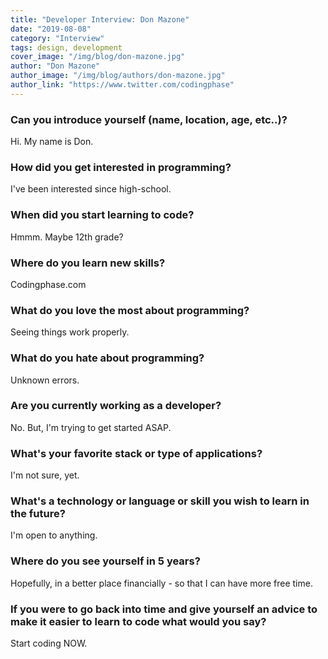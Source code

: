 ```yaml
---
title: "Developer Interview: Don Mazone"
date: "2019-08-08"
category: "Interview"
tags: design, development
cover_image: "/img/blog/don-mazone.jpg"
author: "Don Mazone"
author_image: "/img/blog/authors/don-mazone.jpg"
author_link: "https://www.twitter.com/codingphase"
---
```


### Can you introduce yourself (name, location, age, etc..)?

Hi. My name is Don.

### How did you get interested in programming?

I've been interested since high-school.

### When did you start learning to code?

Hmmm. Maybe 12th grade?

### Where do you learn new skills?

Codingphase.com

### What do you love the most about programming?

Seeing things work properly.

### What do you hate about programming?

Unknown errors.

### Are you currently working as a developer?

No. But, I'm trying to get started ASAP.

### What's your favorite stack or type of applications?

I'm not sure, yet.

### What's a technology or language or skill you wish to learn in the future?

I'm open to anything.

### Where do you see yourself in 5 years?

Hopefully, in a better place financially - so that I can have more free time.

### If you were to go back into time and give yourself an advice to make it easier to learn to code what would you say?

Start coding NOW.
